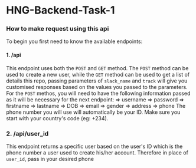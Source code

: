 # HNG-Backend-Task-1

### How to make request using this api

To begin you first need to know the available endpoints:
#### 1. /api
This endpoint uses both the `POST` and `GET` method. The `POST` method can be used to create a new user, while the `GET` method can be used to get a list of details this repo, passing parameters of `slack_name` and `track` will give you customised responses based on the values you passed to the parameters.
For the `POST` methos, you will need to have the following information passed as it will be necessary for the next endpoint:
=> username
=> password
=> firstname
=> lastname
=> DOB
=> email
=> gender
=> address
=> phone
The phone number you will use will automatically be your ID. Make sure you start with your country's code (eg: +234).

### 2. /api/user_id
This endpoint returns a specific user based on the user's ID which is the phone number a user used to create his/her account. Therefore in place of `user_id`, pass in your desired phone